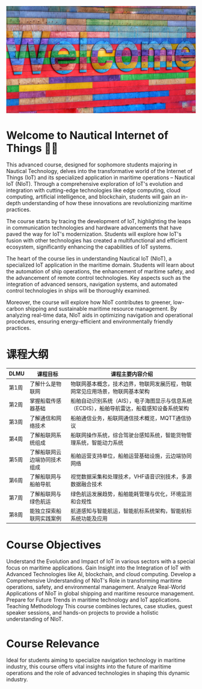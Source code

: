 ![Welcome sign](images/belinda-fewings-6wAGwpsXHE0-unsplash.jpg ':class=banner-image')

# Welcome to Nautical Internet of Things 👋🏼  

This advanced course, designed for sophomore students majoring in Nautical Technology, delves into the transformative world of the Internet of Things (IoT) and its specialized application in maritime operations – Nautical IoT (NIoT). Through a comprehensive exploration of IoT's evolution and integration with cutting-edge technologies like edge computing, cloud computing, artificial intelligence, and blockchain, students will gain an in-depth understanding of how these innovations are revolutionizing maritime practices.

The course starts by tracing the development of IoT, highlighting the leaps in communication technologies and hardware advancements that have paved the way for IoT's modernization. Students will explore how IoT's fusion with other technologies has created a multifunctional and efficient ecosystem, significantly enhancing the capabilities of IoT systems.

The heart of the course lies in understanding Nautical IoT (NIoT), a specialized IoT application in the maritime domain. Students will learn about the automation of ship operations, the enhancement of maritime safety, and the advancement of remote control technologies. Key aspects such as the integration of advanced sensors, navigation systems, and automated control technologies in ships will be thoroughly examined.

Moreover, the course will explore how NIoT contributes to greener, low-carbon shipping and sustainable maritime resource management. By analyzing real-time data, NIoT aids in optimizing navigation and operational procedures, ensuring energy-efficient and environmentally friendly practices.

# 课程大纲

| DLMU | 课程目标                      | 课程主要内容介绍                                               |
|--------|-------------------------------|-------------------------------------------------------------|
| 第1周  | 了解什么是物联网                | 物联网基本概念，技术边界，物联网发展历程，物联网常见应用场景，物联网基本架构 |
| 第2周  | 掌握船载传感器基础                | 船舶自动识别系统（AIS），电子海图显示与信息系统（ECDIS），船舶导航雷达，船载感知设备系统架构 |
| 第3周  | 了解通信和网络技术                | 船舶通信业务，船联网通信技术概览，MQTT通信协议                  |
| 第4周  | 了解船联网系统组成                | 船联网操作系统，综合驾驶台感知系统，智能货物管理系统，智能动力系统    |
| 第5周  | 了解船联网云边端协同技术组成          | 船舶运营支持单位，船舶运营基础设施，云边端协同网络              |
| 第6周  | 了解船联网与船舶导航              | 视觉数据采集和处理技术，VHF语音识别技术，多源数据融合技术         |
| 第7周  | 了解船联网与绿色航运              | 绿色航运发展趋势，船舶能耗管理与优化，环境监测和合规性           |
| 第8周  | 能独立探索船联网实践案例      | 航道感知与智能航运，智能航标系统架构，智能航标系统功能及应用      |

# Course Objectives

Understand the Evolution and Impact of IoT in various sectors with a special focus on maritime applications.
Gain Insight into the Integration of IoT with Advanced Technologies like AI, blockchain, and cloud computing.
Develop a Comprehensive Understanding of NIoT's Role in transforming maritime operations, safety, and environmental management.
Analyze Real-World Applications of NIoT in global shipping and maritime resource management.
Prepare for Future Trends in maritime technology and IoT applications.
Teaching Methodology
This course combines lectures, case studies, guest speaker sessions, and hands-on projects to provide a holistic understanding of NIoT.

# Course Relevance

Ideal for students aiming to specialize navigation technology in maritime industry, this course offers vital insights into the future of maritime operations and the role of advanced technologies in shaping this dynamic industry.
